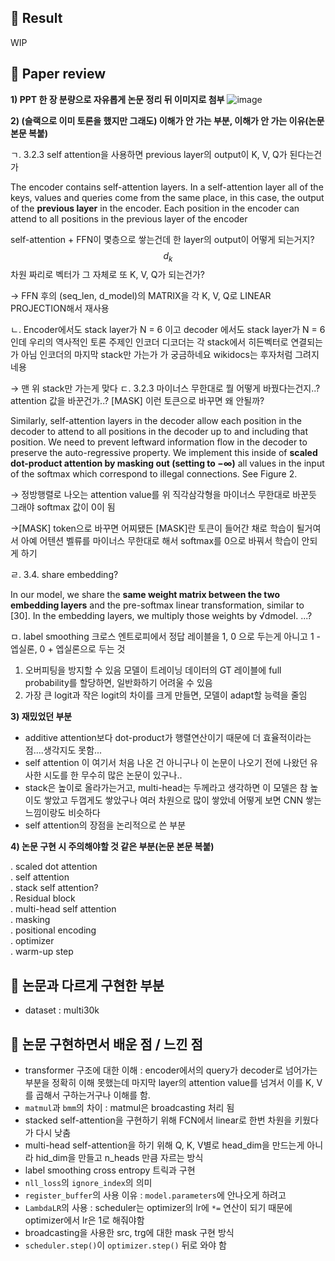 ## 🤗 Result
WIP

## 🤔 Paper review

**1) PPT 한 장 분량으로 자유롭게 논문 정리 뒤 이미지로 첨부**
![image](https://user-images.githubusercontent.com/46675408/121776733-7c58ee00-cbc9-11eb-8c31-ede9ffc29e88.png)


**2) (슬랙으로 이미 토론을 했지만 그래도) 이해가 안 가는 부분, 이해가 안 가는 이유(논문 본문 복붙)**

ㄱ. 3.2.3 self attention을 사용하면 previous layer의 output이 K, V, Q가 된다는건가

The encoder contains self-attention layers. In a self-attention layer all of the keys, values and queries come from the same place, in this case, the output of the **previous layer** in the encoder. Each position in the encoder can attend to all positions in the previous layer of the encoder 

self-attention + FFN이 몇층으로 쌓는건데 한 layer의 output이 어떻게 되는거지? $$d_k$$차원 짜리로 벡터가 그 자체로 또 K, V, Q가 되는건가?

→ FFN 후의 (seq_len, d_model)의 MATRIX을 각 K, V, Q로 LINEAR PROJECTION해서 재사용

ㄴ. Encoder에서도 stack layer가 N = 6 이고 decoder 에서도 stack layer가 N = 6인데 우리의 역사적인 토론 주제인 인코더 디코더는 각 stack에서 히든벡터로 연결되는가 아님 인코더의 마지막 stack만 가는가 가 궁금하네요 wikidocs는 후자처럼 그려지네용

→ 맨 위 stack만 가는게 맞다
ㄷ.  3.2.3 마이너스 무한대로 뭘 어떻게 바꿨다는건지..? attention 값을 바꾼건가..? [MASK] 이런 토큰으로 바꾸면 왜 안될까?

Similarly, self-attention layers in the decoder allow each position in the decoder to attend to all positions in the decoder up to and including that position. We need to prevent leftward information flow in the decoder to preserve the auto-regressive property. We implement this inside of **scaled dot-product attention by masking out (setting to −∞)** all values in the input of the softmax which correspond to illegal connections. See Figure 2.

→ 정방행렬로 나오는 attention value를 위 직각삼각형을 마이너스 무한대로 바꾼듯 그래야 softmax 값이 0이 됨

→[MASK] token으로 바꾸면 어찌됐든 [MASK]란 토큰이 들어간 채로 학습이 될거여서 아예 어텐션 벨류를 마이너스 무한대로 해서 softmax를 0으로 바꿔서 학습이 안되게 하기

ㄹ. 3.4. share embedding?

In our model, we share the **same weight matrix between the two embedding layers** and the pre-softmax linear transformation, similar to [30]. In the embedding layers, we multiply those weights by √dmodel. ...?

ㅁ. label smoothing 
크로스 엔트로피에서 정답 레이블을 1, 0 으로 두는게 아니고  1 - 엡실론, 0 + 엡실론으로 두는 것
1) 오버피팅을 방지할 수 있음
모델이 트레이닝 데이터의 GT 레이블에 full probability를 할당하면, 일반화하기 어려울 수 있음
2) 가장 큰 logit과 작은 logit의 차이를 크게 만들면, 모델이 adapt할 능력을 줄임

**3) 재밌었던 부분**
- additive attention보다 dot-product가 행렬연산이기 때문에 더 효율적이라는 점....생각지도 못함...
- self attention 이 여기서 처음 나온 건 아니구나 이 논문이 나오기 전에 나왔던 유사한 시도를 한 무수히 많은 논문이 있구나..
- stack은 높이로 올라가는거고, multi-head는 두께라고 생각하면 이 모델은 참 높이도 쌓았고 두껍게도 쌓았구나 여러 차원으로 많이 쌓았네 어떻게 보면 CNN 쌓는 느낌이랑도 비슷하다
- self attention의 장점을 논리적으로 쓴 부분

**4) 논문 구현 시 주의해야할 것 같은 부분(논문 본문 복붙)**

. scaled dot attention<br>
. self attention<br>
. stack self attention?<br>
. Residual block<br>
. multi-head self attention<br>
. masking<br>
. positional encoding<br>
. optimizer<br>
. warm-up step 

## 🤫 논문과 다르게 구현한 부분
- dataset : multi30k

## 🤭 논문 구현하면서 배운 점 / 느낀 점
- transformer 구조에 대한 이해 : encoder에서의 query가 decoder로 넘어가는 부분을 정확히 이해 못했는데 마지막 layer의 attention value를 넘겨서 이를 K, V를 곱해서 구하는거구나 이해를 함.
- `matmul`과 `bmm`의 차이 : matmul은 broadcasting 처리 됨
- stacked self-attention을 구현하기 위해 FCN에서 linear로 한번 차원을 키웠다가 다시 낮춤
- multi-head self-attention을 하기 위해 Q, K, V별로 head_dim을 만드는게 아니라 hid_dim을 만들고 n_heads 만큼 자르는 방식
- label smoothing cross entropy 트릭과 구현
- `nll_loss`의 `ignore_index`의 의미
- `register_buffer`의 사용 이유 : `model.parameters`에 안나오게 하려고
- `LambdaLR`의 사용 : scheduler는 optimizer의 lr에 `*=` 연산이 되기 때문에 optimizer에서 lr은 1로 해줘야함 
- broadcasting을 사용한 src, trg에 대한 mask 구현 방식
- `scheduler.step()`이 `optimizer.step()` 뒤로 와야 함
